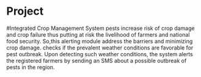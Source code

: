 # Project
#Integrated Crop Management System
pests increase risk of crop damage and crop failure thus putting at risk the livelihood of farmers and national food security.
So,this alerting module address the barriers and minimizing crop damage. 
checks if the prevalent weather conditions are favorable for pest outbreak.
Upon detecting such weather conditions, the system alerts the registered farmers by sending an SMS about a possible outbreak of pests in the region.
